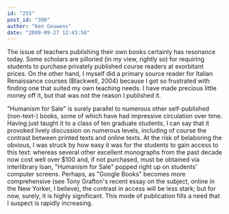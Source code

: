 ```yaml
---
id: "255"
post_id: "396"
author: "Ken Gouwens"
date: "2009-09-27 12:43:50"
---
```

The issue of teachers publishing their own books certainly has resonance today. Some scholars are pilloried (in my view, rightly so) for requiring students to purchase privately published course readers at exorbitant prices. On the other hand, I myself did a primary source reader for Italian Renaissance courses (Blackwell, 2004) because I got so frustrated with finding one that suited my own teaching needs. I have made precious little money off it, but that was not the reason I published it.

"Humanism for Sale" is surely parallel to numerous other self-published (non-text-) books, some of which have had impressive circulation over time. Having just taught it to a class of ten graduate students, I can say that it provoked lively discussion on numerous levels, including of course the contrast between printed texts and online texts. At the risk of belaboring the obvious, I was struck by how easy it was for the students to gain access to this text: whereas several other excellent monographs from the past decade now cost well over $100 and, if not purchased, must be obtained via interlibrary loan, "Humanism for Sale" popped right up on students' computer screens. Perhaps, as "Google Books" becomes more comprehensive (see Tony Grafton's recent essay on the subject, online in the New Yorker, I believe), the contrast in access will be less stark; but for now, surely, it is highly significant. This mode of publication fills a need that I suspect is rapidly increasing.
